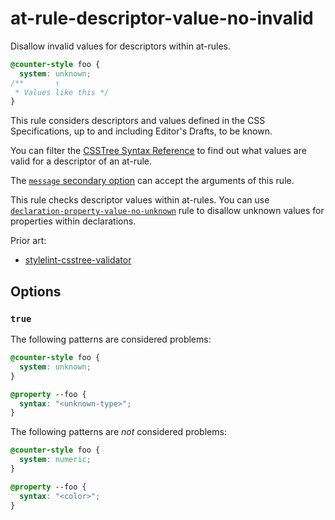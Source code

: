 # at-rule-descriptor-value-no-invalid

Disallow invalid values for descriptors within at-rules.

<!-- prettier-ignore -->
```css
@counter-style foo {
  system: unknown;
/**       ↑
 * Values like this */
}
```

This rule considers descriptors and values defined in the CSS Specifications, up to and including Editor's Drafts, to be known.

You can filter the [CSSTree Syntax Reference](https://csstree.github.io/docs/syntax/) to find out what values are valid for a descriptor of an at-rule.

The [`message` secondary option](../../../docs/user-guide/configure.md#message) can accept the arguments of this rule.

This rule checks descriptor values within at-rules. You can use [`declaration-property-value-no-unknown`](../declaration-property-value-no-unknown/README.md) rule to disallow unknown values for properties within declarations.

Prior art:

- [stylelint-csstree-validator](https://www.npmjs.com/package/stylelint-csstree-validator)

## Options

### `true`

The following patterns are considered problems:

<!-- prettier-ignore -->
```css
@counter-style foo {
  system: unknown;
}
```

<!-- prettier-ignore -->
```css
@property --foo {
  syntax: "<unknown-type>";
}
```

The following patterns are _not_ considered problems:

<!-- prettier-ignore -->
```css
@counter-style foo {
  system: numeric;
}
```

<!-- prettier-ignore -->
```css
@property --foo {
  syntax: "<color>";
}
```
